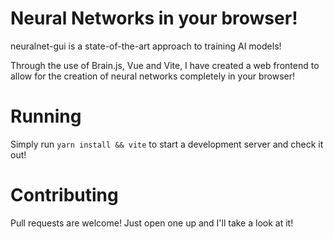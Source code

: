# Neural Networks in your browser!

neuralnet-gui is a state-of-the-art approach to training AI models!

Through the use of Brain.js, Vue and Vite, I have created a web frontend to allow for the creation of neural networks completely in your browser!

# Running
Simply run `yarn install && vite` to start a development server and check it out!

# Contributing
Pull requests are welcome! Just open one up and I'll take a look at it!
